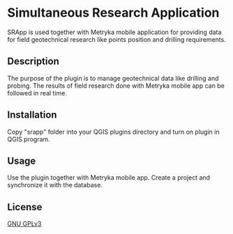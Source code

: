 # Simultaneous Research Application

SRApp is used together with Metryka mobile application for providing data for field geotechnical research like points
position and drilling requirements.

## Description

The purpose of the plugin is to manage geotechnical data like drilling and probing. The results of field research done
with Metryka mobile app can be followed in real time.

## Installation

Copy "srapp" folder into your QGIS plugins directory and turn on plugin in QGIS program.

## Usage

Use the plugin together with Metryka mobile app. Create a project and synchronize it with the database.

## License

[GNU GPLv3](https://choosealicense.com/licenses/gpl-3.0/)